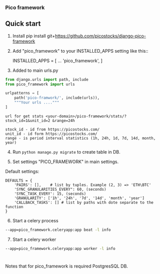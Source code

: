 
### Pico framework ###

Quick start
-----------
1. Install pip install git+https://github.com/picostocks/django-pico-framework

2. Add "pico_framework" to your INSTALLED_APPS setting like this::

    INSTALLED_APPS = [
        ...
        'pico_framework',
    ]

3. Added to main urls.py
```python
from django.urls import path, include
from pico_framework import urls

urlpatterns = [
    path('pico-framwork/', include(urls)),
    """Your urls ...."""
]

```
``
url for get stats <your-domain>/pico-framework/stats/?stock_id=1&unit_id=2
&range=24h
``
```text
stock_id - id from https://picostocks.com/
unit_id - id form https://picostocks.com/
range - is period interval statistics (1h, 24h, 1d, 7d, 14d, month, year)
```


4. Run `python manage.py migrate` to create table in DB.

5. Set settings "PICO_FRAMEWORK" in main settings.

Default settings:

    DEFAULTS = {
        'PAIRS': [],    # list by tuples. Example (2, 3) => 'ETH\BTC'
        'SYNC_GRANULARITIES_EVERY": 60, (seconds)
        'SYNC_TASK_EVERY': 15, (seconds)
        'GRANULARITY': ['1h', '24h', '7d', '14d', 'month', 'year']
        'CALLBACK_TASKS': [] # list by paths with dote separate to the function
    }
    
6. Start a celery process
```bash
--app=pico_framework.celeryapp:app beat -l info
```

7. Start a celery worker
```bash
--app=pico_framework.celeryapp:app worker -l info
```

#
Notes that for pico_framework is required PostgresSQL DB.
#
